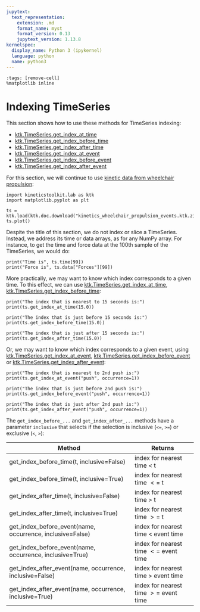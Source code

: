 ```yaml
---
jupytext:
  text_representation:
    extension: .md
    format_name: myst
    format_version: 0.13
    jupytext_version: 1.13.8
kernelspec:
  display_name: Python 3 (ipykernel)
  language: python
  name: python3
---
```


```{code-cell} ipython3
:tags: [remove-cell]
%matplotlib inline
```

# Indexing TimeSeries

This section shows how to use these methods for TimeSeries indexing:
- [ktk.TimeSeries.get_index_at_time](api/ktk.TimeSeries.get_index_at_time.rst)
- [ktk.TimeSeries.get_index_before_time](api/ktk.TimeSeries.get_index_before_time.rst)
- [ktk.TimeSeries.get_index_after_time](api/ktk.TimeSeries.get_index_after_time.rst)
- [ktk.TimeSeries.get_index_at_event](api/ktk.TimeSeries.get_index_at_event.rst)
- [ktk.TimeSeries.get_index_before_event](api/ktk.TimeSeries.get_index_before_event.rst)
- [ktk.TimeSeries.get_index_after_event](api/ktk.TimeSeries.get_index_after_event.rst)

For this section, we will continue to use [kinetic data from wheelchair propulsion](dataset_kinetics_wheelchair_propulsion.md):

```{code-cell} ipython3
import kineticstoolkit.lab as ktk
import matplotlib.pyplot as plt

ts = ktk.load(ktk.doc.download("kinetics_wheelchair_propulsion_events.ktk.zip"))
ts.plot()
```


Despite the title of this section, we do not index or slice a TimeSeries. Instead, we address its time or data arrays, as for any NumPy array. For instance, to get the time and force data at the 100th sample of the TimeSeries, we would do:

```{code-cell}
print("Time is", ts.time[99])
print("Force is", ts.data["Forces"][99])
```

More practically, we may want to know which index corresponds to a given time. To this effect, we can use [ktk.TimeSeries.get_index_at_time](api/ktk.TimeSeries.get_index_at_time.rst), [ktk.TimeSeries.get_index_before_time](api/ktk.TimeSeries.get_index_before_time.rst):

```{code-cell}
print("The index that is nearest to 15 seconds is:")
print(ts.get_index_at_time(15.0))

print("The index that is just before 15 seconds is:")
print(ts.get_index_before_time(15.0))

print("The index that is just after 15 seconds is:")
print(ts.get_index_after_time(15.0))
```

Or, we may want to know which index corresponds to a given event, using [ktk.TimeSeries.get_index_at_event](api/ktk.TimeSeries.get_index_at_event.rst), [ktk.TimeSeries.get_index_before_event](api/ktk.TimeSeries.get_index_before_event.rst) or [ktk.TimeSeries.get_index_after_event](api/ktk.TimeSeries.get_index_after_event.rst):

```{code-cell}
print("The index that is nearest to 2nd push is:")
print(ts.get_index_at_event("push", occurrence=1))

print("The index that is just before 2nd push is:")
print(ts.get_index_before_event("push", occurrence=1))

print("The index that is just after 2nd push is:")
print(ts.get_index_after_event("push", occurrence=1))
```

The `get_index_before_...` and `get_index_after_...` methods have a parameter `inclusive` that selects if the selection is inclusive (`<=`, `>=`) or exclusive (`<`, `>`):

| Method                                                    | Returns                                |
| --------------------------------------------------------- | -------------------------------------- |
| get_index_before_time(t, inclusive=False)                 | index for nearest time $<$ t           |
| get_index_before_time(t, inclusive=True)                  | index for nearest time $<=$ t          |
| get_index_after_time(t, inclusive=False)                  | index for nearest time $>$ t           |
| get_index_after_time(t, inclusive=True)                   | index for nearest time $>=$ t          |
| get_index_before_event(name, occurrence, inclusive=False) | index for nearest time $<$ event time  |
| get_index_before_event(name, occurrence, inclusive=True)  | index for nearest time $<=$ event time |
| get_index_after_event(name, occurrence, inclusive=False)  | index for nearest time $>$ event time  |
| get_index_after_event(name, occurrence, inclusive=True)   | index for nearest time $>=$ event time | 
